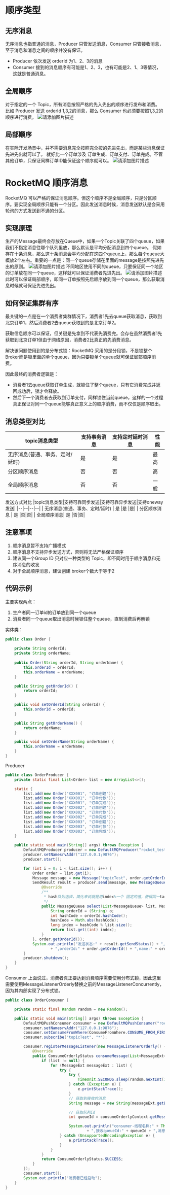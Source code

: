 ﻿# 顺序类型
## 无序消息
无序消息也指普通的消息，Producer 只管发送消息，Consumer 只管接收消息，至于消息和消息之间的顺序并没有保证。

 - Producer 依次发送 orderId 为1、2、3的消息
 - Consumer 接到的消息顺序有可能是1、2、3，也有可能是2、1、3等情况，这就是普通消息。
## 全局顺序
对于指定的一个 Topic，所有消息按照严格的先入先出的顺序进行发布和消费。
比如 Producer 发送 orderId 1,3,2的消息，那么 Consumer 也必须要按照1,3,2的顺序进行消费。
![请添加图片描述](https://img-blog.csdnimg.cn/a679264f335844fcab97ac97ae2edd41.png)
## 局部顺序
在实际开发场景中，并不需要消息完全按照完全按的先进先出，而是某些消息保证先进先出就可以了。
就好比一个订单涉及 订单生成、订单支付、订单完成。不管其他订单，只保证同样订单ID能保证这个顺序就可以。
![请添加图片描述](https://img-blog.csdnimg.cn/a5ee0c8b38c94336a9aa3ff167b229be.png)
# RocketMQ 顺序消息
RocketMQ 可以严格的保证消息顺序。但这个顺序不是全局顺序，只是分区顺序。要实现全局顺序只能有一个分区。因此发送消息时候，消息发送默认是会采用轮询的方式发送到不通的分区。
## 实现原理
生产的Message最终会存放在Queue中，如果一个Topic关联了四个queue，如果我们不指定消息往哪个队列里放，那么默认是平均分配消息到四个queue。
假如存在十条消息，那么这十条消息会平均分配在这四个queue上，那么每个queue大概放2个左右。重要的一点是：同一个queue存储在里面的message是按照先进先出的原则。
![请添加图片描述](https://img-blog.csdnimg.cn/bb2308f701db46c7ad9758ccd128befd.png)
不同地区使用不同的queue，只要保证同一个地区的订单放在同一个queue，这样就可以保证消费者先进先出。
![请添加图片描述](https://img-blog.csdnimg.cn/176b465b76954fcca64d25eb3c170d5b.png)
此时可以保证局部顺序，即同一订单按照先后顺序放到同一个queue，那么获取消息时候就可保证先进先出。
## 如何保证集群有序
最关键的一点是在一个消费者集群情况下，消费者1先去queue获取消息，获取到北京订单1，然后消费者2去queue获取到的是北京订单2。

获取信息顺序可以保证，但关键是先拿到不代表先消费完。会存在虽然消费者1先获取到北京订单1但由于网络原因，消费者2比真正的先消费消息。

解决该问题使用到的是分布式锁：RocketMQ 采用的是分段锁，不是锁整个Broker而是锁里面的单个queue，因为只要锁单个queue就可保证局部顺序消费。

因此最终的消费者逻辑是：

 - 消费者1去queue获取订单生成，就锁住了整个queue，只有它消费完成并返回成功后，锁才会释放。
 - 然后下一个消费者去获取到订单支付，同样锁住当前queue，这样的一个过程真正保证对同一个queue能够真正意义上的顺序消费，而不仅仅是顺序取出。
## 消息类型对比
|topic消息类型|支持事务消息|支持定时延时消息|性能|
|--|--|--|--|
| 无序消息(普通、事务、定时/延时) | 是 |是 |最高|
| 分区顺序消息 | 否 |否|高|
| 全局顺序消息| 否 |否|一般|

发送方式对比
|topic消息类型|支持可靠同步发送|支持可靠异步发送|支持oneway发送|
|--|--|--|--|
| 无序消息(普通、事务、定时/延时) | 是 |是 |是|
| 分区顺序消息 | 是 |否|否|
| 全局顺序消息| 是 |否|否|
## 注意事项

 1. 顺序消息暂不支持广播模式
 2. 顺序消息不支持异步发送方式，否则将无法严格保证顺序
 3. 建议同一个Group ID 只对应一种类型的 Topic，即不同时用于顺序消息和无序消息的收发
 4. 对于全局顺序消息，建议创建 broker个数大于等于2

## 代码示例
主要实现两点：

 1. 生产者同一订单id的订单放到同一个queue
 2. 消费者同一个queue取出消息时候锁住整个queue，直到消费后再解锁

实体类：

```java
public class Order {
    
    private String orderId;
    private String orderName;
    
    public Order(String orderId, String orderName) {
        this.orderId = orderId;
        this.orderName = orderName;
    }

    public String getOrderId() {
        return orderId;
    }

    public void setOrderId(String orderId) {
        this.orderId = orderId;
    }

    public String getOrderName() {
        return orderName;
    }

    public void setOrderName(String orderName) {
        this.orderName = orderName;
    }
}
```
Producer

```java
public class OrderProducer {
    private static final List<Order> list = new ArrayList<>();

    static {
        list.add(new Order("XXX001", "订单创建"));
        list.add(new Order("XXX001", "订单付款"));
        list.add(new Order("XXX001", "订单完成"));
        list.add(new Order("XXX002", "订单创建"));
        list.add(new Order("XXX002", "订单付款"));
        list.add(new Order("XXX002", "订单完成"));
        list.add(new Order("XXX003", "订单创建"));
        list.add(new Order("XXX003", "订单付款"));
        list.add(new Order("XXX003", "订单完成"));
    }

    public static void main(String[] args) throws Exception {
        DefaultMQProducer producer = new DefaultMQProducer("rocket_test_consumer_group");
        producer.setNamesrvAddr("127.0.0.1;9876");
        producer.start();

        for (int i = 0; i < list.size(); i++) {
            Order order = list.get(i);
            Message message = new Message("topicTest", order.getOrderId(), order.toString().getBytes(RemotingHelper.DEFAULT_CHARSET));
            SendResult result = producer.send(message, new MessageQueueSelector() {
                @Override
                /**
                 * hash队列选择，简化来说就是用index%一个 固定的值，使得同一tag的消息能发送到同一个queue
                 */
                public MessageQueue select(List<MessageQueue> list, Message message, Object o) {
                    String orderId = (String) o;
                    int hashCode = orderId.hashCode();
                    hashCode = Math.abs(hashCode);
                    long index = hashCode % list.size();
                    return list.get((int) index);
                }
            }, order.getOrderId());
            System.out.println("发送状态:" + result.getSendStatus() + ",存储queue:" + result.getMessageQueue().getQueueId()
                    + ",orderId:" + order.getOrderId() + ",name:" + order.getOrderName());
        }
        producer.shutdown();
    }
}
```
Consumer
上面说过，消费者真正要达到消费顺序需要使用分布式锁，因此这里需要使用MessageListenerOrderly替换之前的MessageListenerConcurrently，因为其内部实现了分布式锁。
```java
public class OrderConsumer {

    private static final Random random = new Random();

    public static void main(String[] args) throws Exception {
        DefaultMQPushConsumer consumer = new DefaultMQPushConsumer("rocket_test_consumer_group");
        consumer.setNamesrvAddr("127.0.0.1:9876");
        consumer.setConsumeFromWhere(ConsumeFromWhere.CONSUME_FROM_FIRST_OFFSET);
        consumer.subscribe("topicTest", "*");

        consumer.registerMessageListener(new MessageListenerOrderly() {
            @Override
            public ConsumeOrderlyStatus consumeMessage(List<MessageExt> list, ConsumeOrderlyContext consumeOrderlyContext) {
                if (list != null) {
                    for (MessageExt messageExt : list) {
                        try {
                            try {
                                TimeUnit.SECONDS.sleep(random.nextInt(10));
                            } catch (Exception e) {
                                e.printStackTrace();
                            }
                            // 获取到接收的消息
                            String message = new String(messageExt.getBody(), RemotingHelper.DEFAULT_CHARSET);

                            // 获取队列id
                            int queueId = consumeOrderlyContext.getMessageQueue().getQueueId();

                            System.out.println("consumer-线程名称:" + Thread.currentThread().getId()
                                    + ",接收queueId:" + queueId + ",消息:" + message);
                        } catch (UnsupportedEncodingException e) {
                            e.printStackTrace();
                        }
                    }
                }
                return ConsumeOrderlyStatus.SUCCESS;
            }
        });
        consumer.start();
        System.out.println("消费者已经启动");
    }
}
```

